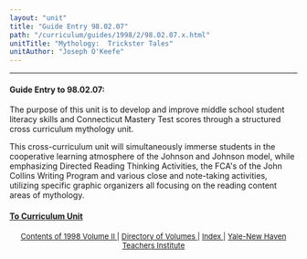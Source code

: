 ```yaml
---
layout: "unit"
title: "Guide Entry 98.02.07"
path: "/curriculum/guides/1998/2/98.02.07.x.html"
unitTitle: "Mythology:  Trickster Tales"
unitAuthor: "Joseph O'Keefe"
---
```

<body>
 <p>
 </p>
 <hr/>
 <h4>
  Guide Entry to 98.02.07:
 </h4>
 The purpose of this unit is to develop and improve middle school student literacy skills and Connecticut Mastery Test scores through a structured cross curriculum mythology unit.
 <p>
  This cross-curriculum unit will simultaneously immerse students in the cooperative learning atmosphere of the Johnson and Johnson model, while emphasizing Directed Reading Thinking Activities, the FCA's of the John Collins Writing Program and various close and note-taking activities, utilizing specific graphic organizers all focusing on the reading content areas of mythology.
 </p>
 <p>
 </p>
 <p>
 </p>
 <h4>
  <a href="../../../units/1998/2/98.02.07.x.html">
   To Curriculum Unit
  </a>
 </h4>
 <center>
  <font size="-1">
   <a href="../../../units/1998/2/">
    Contents of 1998 Volume II
   </a>
   |
   <a href="../../../units/">
    Directory of Volumes
   </a>
   |
   <a href="../../../indexes/">
    Index
   </a>
   |
   <a href="../../../../">
    Yale-New Haven Teachers Institute
   </a>
  </font>
 </center>
</body>